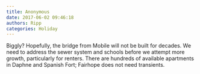 ```yaml
---
title: Anonymous
date: 2017-06-02 09:46:18
authors: Ripp
categories: Holiday
---
```


 Biggly? 
Hopefully, the bridge from Mobile will not be built for decades.  We need to address the sewer system and schools before we attempt more growth, particularly for renters.  There are hundreds of available apartments in Daphne and Spanish Fort; Fairhope does not need transients.